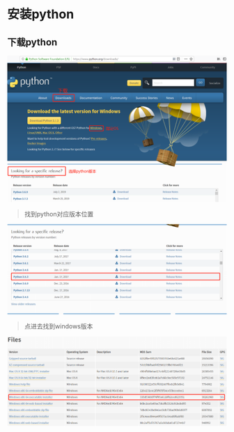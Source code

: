 # 安装python
## 下载python
![下载python](images/Python下载.png)
> 找到python对应版本位置   

![python对应版本位置](images/python对应版本位置.png)

> 点进去找到windows版本   

![python_windows](images/python_windows.png)